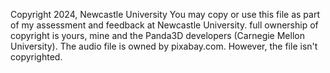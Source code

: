 Copyright 2024, Newcastle University
You may copy or use this file as part of my assessment and feedback at
Newcastle University.
full ownership of copyright is yours, mine and the Panda3D developers (Carnegie Mellon University). The audio file is
owned by pixabay.com. However, the file isn't copyrighted.